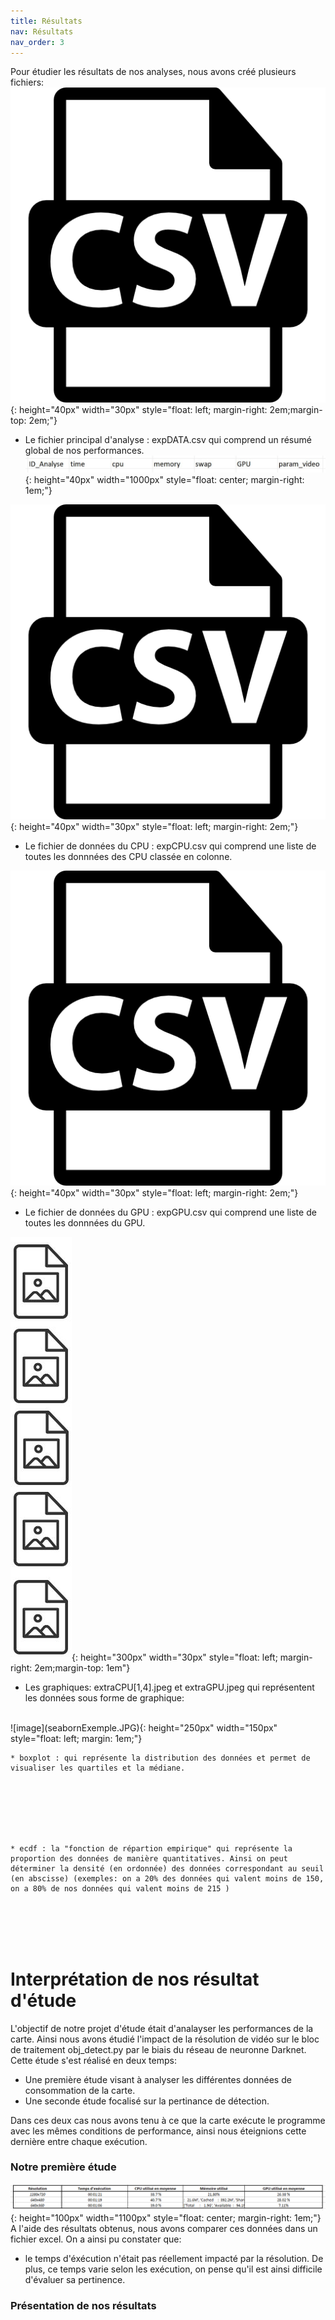 ```yaml
---
title: Résultats
nav: Résultats
nav_order: 3
---
```

Pour étudier les résultats de nos analyses, nous avons créé plusieurs fichiers:
<br>
![image](csvDoc.png){: height="40px" width="30px" style="float: left; margin-right: 2em;margin-top: 2em;"}
* Le fichier principal d'analyse : expDATA.csv qui comprend un résumé global de nos performances. 
![image](expDATA.JPG){: height="40px" width="1000px" style="float: center; margin-right: 1em;"}

![image](csvDoc.png){: height="40px" width="30px" style="float: left; margin-right: 2em;"}

* Le fichier de données du CPU : expCPU.csv qui comprend une liste de toutes les donnnées des CPU classée en colonne. 

![image](csvDoc.png){: height="40px" width="30px" style="float: left; margin-right: 2em;"}

* Le fichier de données du GPU : expGPU.csv qui comprend une liste de toutes les donnnées du GPU. 

![image](jpegDocs.JPG){: height="300px" width="30px" style="float: left; margin-right: 2em;margin-top: 1em"}

* Les graphiques: extraCPU[1,4].jpeg et extraGPU.jpeg qui représentent les données sous forme de graphique:
<br>
![image](seabornExemple.JPG){: height="250px" width="150px" style="float: left; margin: 1em;"}
<br>
    
    * boxplot : qui représente la distribution des données et permet de visualiser les quartiles et la médiane.
<br>
<br>
<br>
<br>
<br>

    * ecdf : la "fonction de répartion empirique" qui représente la proportion des données de manière quantitatives. Ainsi on peut déterminer la densité (en ordonnée) des données correspondant au seuil (en abscisse) (exemples: on a 20% des données qui valent moins de 150, on a 80% de nos données qui valent moins de 215 )
<br>
<br>
<br>
<br>

# Interprétation de nos résultat d'étude
L'objectif de notre projet d'étude était d'analayser les performances de la carte. Ainsi nous avons étudié l'impact de la résolution de vidéo sur le bloc de traitement obj_detect.py par le biais du réseau de neuronne Darknet. Cette étude s'est réalisé en deux temps:
* Une première étude visant à analyser les différentes données de consommation de la carte.
* Une seconde étude focalisé sur la pertinance de détection.

Dans ces deux cas nous avons tenu à ce que la carte exécute le programme avec les mêmes conditions de performance, ainsi nous éteignions cette dernière entre chaque exécution. 

### Notre première étude
![image](DATAnalyseTotal.PNG){: height="100px" width="1100px" style="float: center; margin-right: 1em;"}
A l'aide des résultats obtenus, nous avons comparer ces données dans un fichier excel. On a ainsi pu constater que:
* le temps d'éxécution n'était pas réellement impacté par la résolution. De plus, ce temps varie selon les exécution, on pense qu'il est ainsi difficile d'évaluer sa pertinence.


### Présentation de nos résultats
